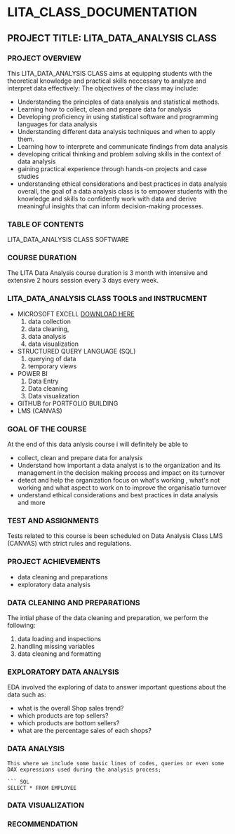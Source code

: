 # LITA_CLASS_DOCUMENTATION
## PROJECT TITLE: LITA_DATA_ANALYSIS CLASS
### PROJECT OVERVIEW
This LITA_DATA_ANALYSIS CLASS aims at equipping students with the theoretical knowledge and practical skills neccessary to analyze and interpret data effectively:
The objectives of the class may include:
- Understanding the principles of data analysis and statistical methods.
- Learning how to collect, clean and prepare data for analysis
- Developing proficiency in using statistical software and programming languages for data analysis
- Understanding different data analysis techniques and when to apply them.
- Learning how to interprete and communicate findings from data analysis
- developing critical thinking and problem solving skills in the context of data analysis
- gaining practical experience through hands-on projects and case studies
- understanding ethical considerations and best practices in data analysis
overall, the goal of a data analysis class is to empower students with the knowledge and skills to confidently work with data and derive meaningful insights that can inform decision-making processes.

### TABLE OF CONTENTS
LITA_DATA_ANALYSIS CLASS SOFTWARE

### COURSE DURATION
The LITA Data Analysis course duration is 3 month with intensive and extensive 2 hours session every 3 days every week.

### LITA_DATA_ANALYSIS CLASS TOOLS and INSTRUCMENT
- MICROSOFT EXCELL  [DOWNLOAD HERE](https://www.microsoft.com/en-us/microsoft-365/excel?ocid=ORSEARCH_Bing&msockid=3186292c7d786b7428e626017c656ac0)
    1. data collection
    2. data cleaning,
    3. data analysis
    4. data visualization
- STRUCTURED QUERY LANGUAGE (SQL) 
    1. querying of data
    2. temporary views
- POWER BI
     1. Data Entry
     2. Data cleaning
     3. Data visualization
- GITHUB for PORTFOLIO BUILDING
- LMS (CANVAS)

### GOAL OF THE COURSE
At the end of this data anlysis course i will definitely be able to 
- collect, clean and prepare data for analysis
- Understand how important a data analyst is to the organization and its management in the decision making process and impact on its turnover  
- detect and help the organization focus on what's working , what's not working and what aspect to work on to improve the organisatio turnover
- understand ethical considerations and best practices in data analysis and more

### TEST AND ASSIGNMENTS
Tests related to this course is been scheduled on Data Analysis Class LMS (CANVAS) with strict rules and regulations.

### PROJECT ACHIEVEMENTS
- data cleaning and preparations
- exploratory data analysis
### DATA CLEANING AND PREPARATIONS
The intial phase of the data cleaning and preparation, we perform the following:
 1. data loading and inspections
 2. handling missing variables
 3. data cleaning and formatting
    
### EXPLORATORY DATA ANALYSIS
EDA involved the exploring of data to answer important questions about the data such as:
- what is the overall Shop sales trend?
- which products are top sellers?
- which products are bottom sellers? 
- what are the percentage sales of each shops? 

### DATA ANALYSIS
```
This where we include some basic lines of codes, queries or even some DAX expressions used during the analysis process;

``` SQL
SELECT * FROM EMPLOYEE
```
### DATA VISUALIZATION


### RECOMMENDATION





